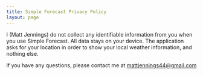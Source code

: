 ```yaml
---
title: Simple Forecast Privacy Policy
layout: page
---
```


I (Matt Jennings) do not collect any identifiable information from you when you use Simple Forecast. All data stays on your device. The application asks for your location in order to show your local weather information, and nothing else.

If you have any questions, please contact me at mattjennings44@gmail.com
